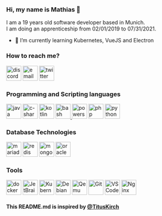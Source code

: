 ### Hi, my name is Mathias 👋

I am a 19 years old software developer based in Munich.<br>
I am doing an apprenticeship from 02/01/2019 to 07/31/2021.


- 🌱 I’m currently learning Kubernetes, VueJS and Electron

### How to reach me?

<p align="left">
  <a href="https://dsc.bio/taiqane" target="_blank"><img src="https://www.vectorlogo.zone/logos/discordapp/discordapp-icon.svg" width=40 height=40 alt="discord"></a>
  <a href="mailto:hello@mdollenbacher.net"><img src="https://www.vectorlogo.zone/logos/mailgun/mailgun-icon.svg" width=40 height=40 alt="email"></a>
  <a href="https://twitter.com/taiqane1"><img src="https://www.vectorlogo.zone/logos/twitter/twitter-icon.svg" width=40 height=40 alt="twitter"></a>
</p>

### Programming and Scripting languages

<p align="left">
<a href="https://openjdk.java.net/" target="_blank"><img src="https://www.vectorlogo.zone/logos/java/java-icon.svg" width=40 height=40 alt="java"></a>
<a href="https://de.wikipedia.org/wiki/C-Sharp" target="_blank"><img src="https://logodix.com/logo/773715.png" width=40 height=40 alt="c-sharp"></a>
<a href="https://kotlinlang.org/"><img src="https://www.vectorlogo.zone/logos/kotlinlang/kotlinlang-icon.svg" width=40 height=40 alt="kotlin"></a>
<a href="https://www.gnu.org/software/bash" target="_blank"><img src="https://www.vectorlogo.zone/logos/gnu_bash/gnu_bash-icon.svg" width=40 height=40 alt="bash"</a>
<a href="https://docs.microsoft.com/de-de/powershell/scripting/overview?view=powershell-7.1" target="_blank"><img src="https://www.sapien.com/blog/wp-content/uploads/2017/10/powershell-logo.png" width=40 height=40 alt="powershell"></a>
<a href="https://www.php.net/" target="_blank"><img src="https://www.vectorlogo.zone/logos/php/php-icon.svg" width=40 height=40 alt="php"></a>
<a href="https://www.python.org/" target="_blank"><img src="https://www.vectorlogo.zone/logos/python/python-icon.svg" width=40 height=40 alt="python"></a>
</p>
  
### Database Technologies

<p align="left">
<a href="https://mariadb.org/" target="_blank"><img src="https://www.vectorlogo.zone/logos/mariadb/mariadb-icon.svg" width=40 height=40 alt="mariadb"></a>
<a href="https://redis.io/" target="_blank"><img src="https://www.vectorlogo.zone/logos/redis/redis-icon.svg" width=40 height=40 alt="redis"></a>
<a href="https://www.mongodb.com/" target="_blank"><img src="https://www.vectorlogo.zone/logos/mongodb/mongodb-icon.svg" width=40 height=40 alt="mongodb"></a>
<a href="https://www.oracle.com/de/database/" taraget="_blank"><img src="https://www.vectorlogo.zone/logos/oracle/oracle-icon.svg" width=40 height=40 alt="oracle database"></a>
</p>

### Tools

<p align="left">
<a href="https://www.docker.com/" target="_blank"><img src="https://www.vectorlogo.zone/logos/docker/docker-icon.svg" width=40 height=40 alt="docker"></a>
<a href="https://www.jetbrains.com/" target="_blank"><img src="https://www.vectorlogo.zone/logos/jetbrains/jetbrains-icon.svg" width=40 height=40 alt="JetBrains Products"></a>
<a href="http://kubernetes.io/" target="_blank"><img src="https://www.vectorlogo.zone/logos/kubernetes/kubernetes-icon.svg" width=40 height=40 alt="Kubernetes"></a>
<a href="https://www.debian.org/" target="_blank"><img src="https://www.vectorlogo.zone/logos/debian/debian-icon.svg" width=40 height=40 alt="Debian"></a>
<a href="https://www.qemu.org/" target="_blank"><img src="https://www.vectorlogo.zone/logos/qemu/qemu-icon.svg" width=40 height=40 alt="Qemu"></a>
<a href="https://git-scm.com/" target="_blank"><img src="https://www.vectorlogo.zone/logos/git-scm/git-scm-icon.svg" width=40 height=40 alt="Git"></a>
<a href="https://code.visualstudio.com/" target="_blank"><img src="https://www.vectorlogo.zone/logos/visualstudio_code/visualstudio_code-icon.svg" width=40 height=40 alt="VSCode"></a>
<a href="https://nginx.org" target="_blank"><img src="https://www.vectorlogo.zone/logos/nginx/nginx-icon.svg" width=40 height=40 alt="Nginx"></a>
</p>

#### This README.md is inspired by [@TitusKirch](https://github.com/TitusKirch)

